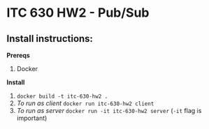 # ITC 630 HW2 - Pub/Sub

## Install instructions:

**Prereqs**
1. Docker

**Install**
1. `docker build -t itc-630-hw2 .` 
2. *To run as client* `docker run itc-630-hw2 client`
3. *To run as server* `docker run -it itc-630-hw2 server` (`-it` flag is important)